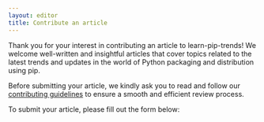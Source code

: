 ```yaml
---
layout: editor
title: Contribute an article
---
```

Thank you for your interest in contributing an article to learn-pip-trends! We welcome well-written and insightful articles that cover topics related to the latest trends and updates in the world of Python packaging and distribution using pip.

Before submitting your article, we kindly ask you to read and follow our [contributing guidelines](/contributing) to ensure a smooth and efficient review process.

To submit your article, please fill out the form below:
